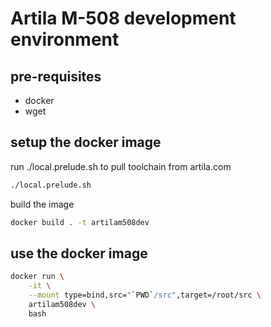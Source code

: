 # Artila M-508 development environment

## pre-requisites

* docker
* wget

## setup the docker image

run ./local.prelude.sh to pull toolchain from artila.com

```bash
./local.prelude.sh
```

build the image

```bash
docker build . -t artilam508dev
```

## use the docker image

```bash
docker run \
    -it \
    --mount type=bind,src="`PWD`/src",target=/root/src \
    artilam508dev \
    bash
```
